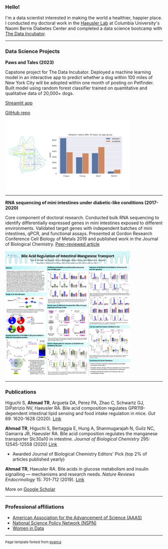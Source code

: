 ### Hello! 

I'm a data scientist interested in making the world a healthier, happier place. I conducted my doctoral work in the [Haeusler Lab](http://www.rhaeuslerlab.com/) at Columbia University's Naomi Berrie Diabetes Center and completed a data science bootcamp with [The Data Incubator](https://www.thedataincubator.com/). 

---

### Data Science Projects 

**Paws and Tales (2023)**

Capstone project for The Data Incubator. Deployed a machine learning model in an interactive app to predict whether a dog within 100 miles of New York City will be adopted within one month of posting on Petfinder. Built model using random forest classifier trained on quantitative and qualitative data of 20,000+ dogs. 

[Streamlit app](https://pawsandtales.streamlit.app/) 

[GitHub repo](https://github.com/chonkcheto/adoptabledogsofny)

<img src="images/pic3_pawsandtales.png" alt="sample_figures_pawsandtales" width="400"/> 

---
**RNA sequencing of mini intestines under diabetic-like conditions (2017-2020)**

Core component of doctoral research. Conducted bulk RNA sequencing to identify differentially expressed genes in mini intestines exposed to different environments. Validated target genes with independent batches of mini intestines, qPCR, and functional assays. Presented at Gordon Research Conference Cell Biology of Metals 2019 and published work in the Journal of Biological Chemistry. [Peer-reviewed article](https://www.jbc.org/article/S0021-9258(17)49493-2/fulltext)

<img src="images/tra_grc_metals_2019.png" alt="poster_gordonreseearchconference_cell_biology_metals_2019" width="400"/> 

---

### Publications 

Higuchi S, **Ahmad TR**, Argueta DA, Perez PA, Zhao C, Schwartz GJ, DiPatrizio NV, Haeusler RA. Bile acid composition regulates GPR119-dependent intestinal lipid sensing and food intake regulation in mice. _Gut_ 69: 1620-1628 (2020). [Link](https://gut.bmj.com/content/69/9/1620.long)

**Ahmad TR**, Higuchi S, Bertaggia E, Hung A, Shanmugarajah N, Guilz NC, Gamarra JR, Haeusler RA. Bile acid composition regulates the manganese transporter Slc30a10 in intestine. _Journal of Biological Chemistry_ 295: 12545-12558 (2020) [Link](https://www.jbc.org/article/S0021-9258(17)49493-2/fulltext)
- Awarded Journal of Biological Chemistry Editors' Pick (top 2% of articles published yearly)

**Ahmad TR**, Haeusler RA. Bile acids in glucose metabolism and insulin signalling — mechanisms and research needs. _Nature Reviews Endocrinology_ 15: 701-712 (2019). [Link](https://www.nature.com/articles/s41574-019-0266-7)

More on [Google Scholar](https://scholar.google.com/citations?hl=en&user=4reAnikAAAAJ&view_op=list_works&sortby=pubdate)

--- 

### Professional affiliations 

- [American Association for the Advancement of Science (AAAS)](https://www.aaas.org/)
- [National Science Policy Network (NSPN)](https://www.scipolnetwork.org/)
- [Women in Data](https://www.womenindata.org/)

---
<p style="font-size:11px">Page template forked from <a href="https://github.com/evanca/quick-portfolio">evanca</a></p>
<!-- Remove above link if you don't want to attibute -->

